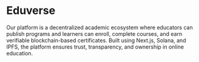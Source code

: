 # Eduverse
Our platform is a decentralized academic ecosystem where educators can publish programs and learners can enroll, complete courses, and earn verifiable blockchain-based certificates. Built using Next.js, Solana, and IPFS, the platform ensures trust, transparency, and ownership in online education.
